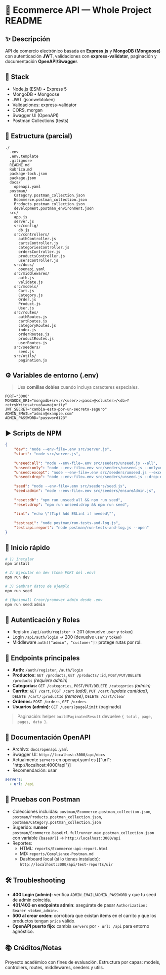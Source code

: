 # 🛒 Ecommerce API — Whole Project README


## ✨ Descripción
API de comercio electrónico basada en **Express.js** y **MongoDB (Mongoose)** con autenticación **JWT**, validaciones con **express-validator**, paginación y documentación **OpenAPI/Swagger**.

## 🧱 Stack
- Node.js (ESM) • Express 5
- MongoDB • Mongoose
- JWT (jsonwebtoken)
- Validaciones: express-validator
- CORS, morgan
- Swagger UI (OpenAPI)
- Postman Collections (tests)

## 📁 Estructura (parcial)
```
./
  .env
  .env.template
  .gitignore
  README.md
  Rubrica.md
  package-lock.json
  package.json
  docs/
    openapi.yaml
  postman/
    Category.postman_collection.json
    Ecommerce.postman_collection.json
    Products.postman_collection.json
    development.postman_environment.json
  src/
    app.js
    server.js
    src/config/
      db.js
    src/controllers/
      authController.js
      cartsController.js
      categoriesController.js
      ordersController.js
      productsController.js
      usersController.js
    src/docs/
      openapi.yaml
    src/middlewares/
      auth.js
      validate.js
    src/models/
      Cart.js
      Category.js
      Order.js
      Product.js
      User.js
    src/routes/
      authRoutes.js
      cartRoutes.js
      categoryRoutes.js
      index.js
      orderRoutes.js
      productRoutes.js
      userRoutes.js
    src/seeders/
      seed.js
    src/utils/
      pagination.js
```

## ⚙️ Variables de entorno (.env)
> Usa **comillas dobles** cuando incluya caracteres especiales.

```dotenv
PORT="3000"
MONGODB_URI="mongodb+srv://<user>:<pass>@<cluster>/<db>?retryWrites=true&w=majority"
JWT_SECRET="cambia-esto-por-un-secreto-seguro"
ADMIN_EMAIL="admin@example.com"
ADMIN_PASSWORD="password123"
```

## ▶️ Scripts de NPM
```json
{
    "dev": "node --env-file=.env src/server.js",
    "start": "node src/server.js",
    
    "unseed:all": "node --env-file=.env src/seeders/unseed.js --all",
    "unseed:only": "node --env-file=.env src/seeders/unseed.js --only=users,products",
    "unseed:except": "node --env-file=.env src/seeders/unseed.js --except=orders,carts",
    "unseed:drop": "node --env-file=.env src/seeders/unseed.js --drop-db",
    
    "seed": "node --env-file=.env src/seeders/seed.js",
    "seed:admin": "node --env-file=.env src/seeders/ensureAdmin.js",
    
    "reset:db": "npm run unseed:all && npm run seed",
    "reset:drop": "npm run unseed:drop && npm run seed",
    
    "lint": "echo \"(Tip) Add ESLint if needed\"",
    
    "test:api": "node postman/run-tests-and-log.js",
    "test:api:report": "node postman/run-tests-and-log.js --open"
}
```

## 🚀 Inicio rápido
```bash
# 1) Instalar
npm install

# 2) Ejecutar en dev (toma PORT del .env)
npm run dev

# 3) Sembrar datos de ejemplo
npm run seed

# (Opcional) Crear/promover admin desde .env
npm run seed:admin
```

## 🔐 Autenticación y Roles
- Registro `/api/auth/register` → 201 (devuelve `user` y `token`)
- Login `/api/auth/login` → 200 (devuelve `user` y `token`)
- Middleware `auth(["admin", "customer"])` protege rutas por rol.

## 🧭 Endpoints principales
- **Auth:** `/auth/register`, `/auth/login`
- **Productos:** `GET /products`, `GET /products/:id`, `POST/PUT/DELETE /products` *(requiere admin)*
- **Categorías:** `GET /categories`, `POST/PUT/DELETE /categories` *(admin)*
- **Carrito:** `GET /cart`, `POST /cart` *(add)*, `PUT /cart` *(update cantidad)*, `DELETE /cart/:productId` *(remove)*, `DELETE /cart/clear`
- **Órdenes:** `POST /orders`, `GET /orders`
- **Usuarios (admin):** `GET /users?page&limit` (paginado)

> Paginación: helper `buildPaginatedResult` devuelve `{ total, page, pages, data }`.

## 📄 Documentación OpenAPI
- Archivo: `docs/openapi.yaml`
- Swagger UI: `http://localhost:3000/api/docs`  
- Actualmente `servers` en openapi.yaml es [{"url": "http://localhost:4000/api"}]
- Recomendación: usar
```yaml
servers:
  - url: /api
```

## 🧪 Pruebas con Postman
- Colecciones incluidas: `postman/Ecommerce.postman_collection.json`, `postman/Products.postman_collection.json`, `postman/Category.postman_collection.json`
- Sugerido: **runner** `postman/Ecommerce.baseUrl.fullrunner.max.postman_collection.json` con variable `{baseUrl}` → `http://localhost:3000/api`
- Reportes:
  - HTML: `reports/Ecommerce-api-report.html`
  - MD: `reports/Compliance-Postman.md`
  - Dashboard local (si lo tienes instalado): `http://localhost:3000/api/test-reports/ui/`

## 🛠️ Troubleshooting
- **400 Login (admin):** verifica `ADMIN_EMAIL`/`ADMIN_PASSWORD` y que tu seed de admin coincida.
- **401/403 en endpoints admin:** asegúrate de pasar `Authorization: Bearer <token_admin>`.
- **500 al crear orden:** corrobora que existan items en el carrito y que los productos tengan `price` válido.
- **OpenAPI puerto fijo:** cambia `servers` por `- url: /api` para entorno agnóstico.

## 📚 Créditos/Notas
Proyecto académico con fines de evaluación. Estructura por capas: models, controllers, routes, middlewares, seeders y utils.
